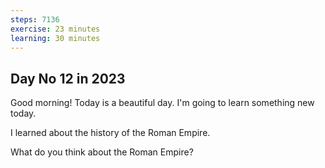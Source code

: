```yaml
---
steps: 7136
exercise: 23 minutes
learning: 30 minutes
---
```

## Day No 12 in 2023
Good morning! Today is a beautiful day.
I'm going to learn something new today.

I learned about the history of the Roman Empire.

What do you think about the Roman Empire?
